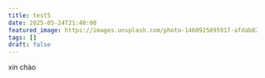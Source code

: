 ```yaml
---
title: test5
date: 2025-05-24T21:40:00
featured_image: https://images.unsplash.com/photo-1460925895917-afdab827c52f?ixlib=rb-4.0.3&auto=format&fit=crop&w=800&q=80
tags: []
draft: false
---
```

xin chào
